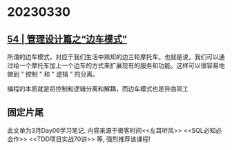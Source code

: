 # 20230330

## [54 | 管理设计篇之“边车模式”](https://time.geekbang.org/column/article/5909)

所谓的边车模式，对应于我们生活中熟知的边三轮摩托车。也就是说，我们可以通过给一个摩托车加上一个边车的方式来扩展现有的服务和功能。这样可以很容易地做到 " 控制 " 和 " 逻辑 " 的分离。


编程的本质就是将控制和逻辑分离和解耦，而边车模式也是异曲同工



## 固定片尾

此文单为3月Day06学习笔记, 内容来源于极客时间<<左耳听风>> <<SQL必知必会作>> <<TDD项目实战70讲>> 等, 强烈推荐该课程!